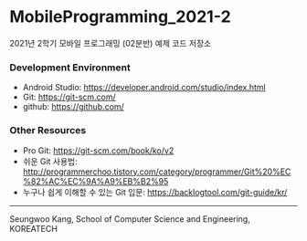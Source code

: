 # MobileProgramming_2021-2
2021년 2학기 모바일 프로그래밍 (02분반) 예제 코드 저장소

### Development Environment
- Android Studio: https://developer.android.com/studio/index.html
- Git: https://git-scm.com/
- github: https://github.com/

### Other Resources
- Pro Git: https://git-scm.com/book/ko/v2
- 쉬운 Git 사용법: http://programmerchoo.tistory.com/category/programmer/Git%20%EC%82%AC%EC%9A%A9%EB%B2%95
- 누구나 쉽게 이해할 수 있는 Git 입문: https://backlogtool.com/git-guide/kr/


---
Seungwoo Kang, School of Computer Science and Engineering, KOREATECH
